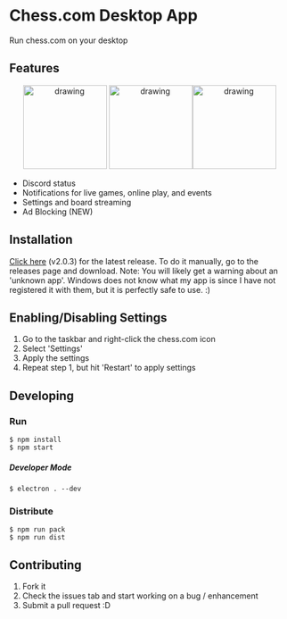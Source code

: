 # Chess.com Desktop App
Run chess.com on your desktop

## Features
<p align="center">
<img src="https://i.imgur.com/TU32g9F.png" alt="drawing" height="150"/> <img src="https://imgur.com/0oREr0U.png" alt="drawing" height="150"/><img src="https://imgur.com/vmMjUcJ.png" alt="drawing" height="150"/>
</p>

- Discord status
- Notifications for live games, online play, and events
- Settings and board streaming
- Ad Blocking (NEW)

## Installation
[Click here](https://github.com/JairusSW/Chess.com/releases/tag/2.0.3) (v2.0.3) for the latest release.
To do it manually, go to the releases page and download.
Note: You will likely get a warning about an 'unknown app'. Windows does not know what my app is since I have not registered it with them, but it is perfectly safe to use. :)

## Enabling/Disabling Settings
1. Go to the taskbar and right-click the chess.com icon
2. Select 'Settings'
3. Apply the settings
4. Repeat step 1, but hit 'Restart' to apply settings
## Developing

### Run
```
$ npm install
$ npm start
```
##### Developer Mode
```
$ electron . --dev
```
### Distribute

```
$ npm run pack
$ npm run dist
```
## Contributing

1. Fork it
2. Check the issues tab and start working on a bug / enhancement
3. Submit a pull request :D
